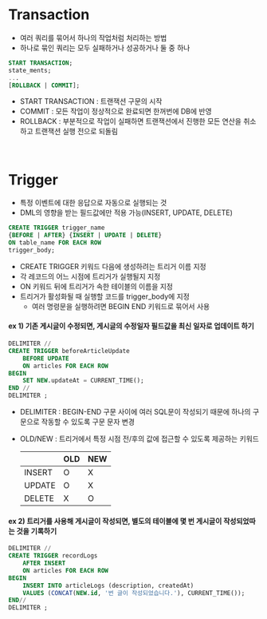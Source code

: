 # Transaction
- 여러 쿼리를 묶어서 하나의 작업처럼 처리하는 방법
- 하나로 묶인 쿼리는 모두 실패하거나 성공하거나 둘 중 하나
```sql
START TRANSACTION;
state_ments;
...
[ROLLBACK | COMMIT];
```
- START TRANSACTION : 트랜잭션 구문의 시작
- COMMIT : 모든 작업이 정상적으로 완료되면 한꺼번에 DB에 반영
- ROLLBACK : 부분적으로 작업이 실패하면 트랜잭션에서 진행한 모든 연산을 취소하고 트랜잭션 실행 전으로 되돌림

<br>

# Trigger
- 특정 이벤트에 대한 응답으로 자동으로 실행되는 것
- DML의 영향을 받는 필드값에만 적용 가능(INSERT, UPDATE, DELETE)
```SQL
CREATE TRIGGER trigger_name
{BEFORE | AFTER} {INSERT | UPDATE | DELETE}
ON table_name FOR EACH ROW
trigger_body;
```
- CREATE TRIGGER 키워드 다음에 생성하려는 트리거 이름 지정
- 각 레코드의 어느 시점에 트리거가 실행될지 지정
- ON 키워드 뒤에 트리거가 속한 테이블의 이름을 지정
- 트리거가 활성화될 때 실행할 코드를 trigger_body에 지정
    - 여러 명령문을 실행하려면 BEGIN END 키워드로 묶어서 사용

#### ex 1) 기존 게시글이 수정되면, 게시글의 수정일자 필드값을 최신 일자로 업데이트 하기
```sql
DELIMITER //
CREATE TRIGGER beforeArticleUpdate
    BEFORE UPDATE
    ON articles FOR EACH ROW
BEGIN
    SET NEW.updateAt = CURRENT_TIME();
END //
DELIMITER ;
```
- DELIMITER : BEGIN-END 구문 사이에 여러 SQL문이 작성되기 때문에 하나의 구문으로 작동할 수 있도록 구문 문자 변경
- OLD/NEW : 트리거에서 특정 시점 전/후의 값에 접근할 수 있도록 제공하는 키워드

    |   | OLD |NEW|
    |---|---|---
    |INSERT| O | X|
    |UPDATE|O|X|
    |DELETE|X|O|

#### ex 2) 트리거를 사용해 게시글이 작성되면, 별도의 테이블에 몇 번 게시글이 작성되었따는 것을 기록하기
```sql
DELIMITER //
CREATE TRIGGER recordLogs
    AFTER INSERT
    ON articles FOR EACH ROW
BEGIN
    INSERT INTO articleLogs (description, createdAt)
    VALUES (CONCAT(NEW.id, '번 글이 작성되었습니다.'), CURRENT_TIME());
END//
DELIMITER ;
```